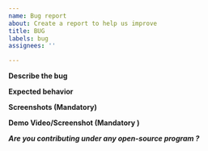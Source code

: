 ```yaml
---
name: Bug report
about: Create a report to help us improve
title: BUG
labels: bug
assignees: ''

---
```


**Describe the bug**
<!-- A clear and concise description of what the bug is. -->



**Expected behavior**
<!-- A clear and concise description of what you expected to happen. -->

**Screenshots (Mandatory)**
<!-- If applicable, add screenshots to help explain your problem. -->


**Demo Video/Screenshot (Mandatory )**

***Are you contributing under any open-source program ?***
<!-- Mention it here-->
